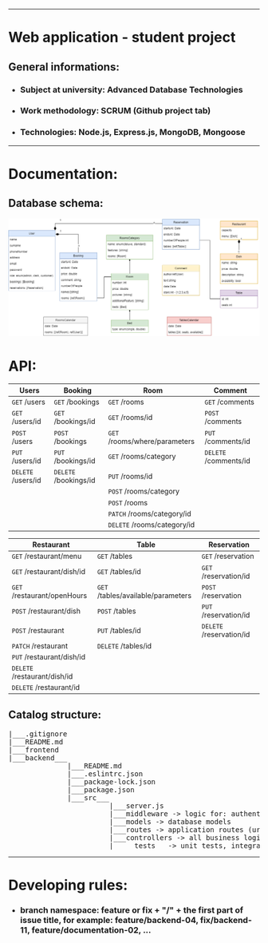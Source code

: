 <hr>

<!-- Heading -->
# Web application - student project


## General informations:
<!-- UL-->
* ### Subject at university: Advanced Database Technologies

* ### Work methodology: SCRUM (Github project tab)

* ### Technologies: Node.js, Express.js, MongoDB, Mongoose

<hr>

# Documentation:

## Database schema:
![database-schema](group-project-hotel.drawio.png)
# API:
| Users    | Booking | Room |Comment |
| -------- |---| ------- |------- |
| `GET` /users | `GET` /bookings | `GET` /rooms |`GET` /comments |
| `GET` /users/id | `GET` /bookings/id | `GET` /rooms/id |`POST` /comments |
| `POST` /users | `POST` /bookings | `GET` /rooms/where/parameters |`PUT` /comments/id |
| `PUT` /users/id | `PUT` /bookings/id | `GET` /rooms/category |`DELETE` /comments/id |
| `DELETE` /users/id | `DELETE` /bookings/id | `PUT` /rooms/id |
| | | `POST` /rooms/category |
| | | `POST` /rooms |
| | | `PATCH` /rooms/category/id |
| | | `DELETE` /rooms/category/id |


| Restaurant | Table | Reservation |
| ------- | ------- |  --- |
| `GET` /restaurant/menu |`GET` /tables | `GET` /reservation |
| `GET` /restaurant/dish/id |`GET` /tables/id | `GET` /reservation/id |
| `GET` /restaurant/openHours |`GET` /tables/available/parameters |`POST` /reservation |
| `POST` /restaurant/dish |`POST` /tables  |`PUT` /reservation/id |
| `POST` /restaurant |`PUT` /tables/id  |`DELETE` /reservation/id |
| `PATCH` /restaurant |`DELETE` /tables/id  |
| `PUT` /restaurant/dish/id |
| `DELETE` /restaurant/dish/id |
| `DELETE` /restaurant/id |


## Catalog structure:

<pre>
|___.gitignore
|___README.md
|___frontend
|___backend___
              |___README.md
              |___.eslintrc.json
              |___package-lock.json
              |___package.json
              |___src___
                        |___server.js
                        |___middleware -> logic for: authentication, authorization, ...
                        |___models -> database models
                        |___routes -> application routes (urls)
                        |___controllers -> all business logic
                        |_____tests__ -> unit tests, integration Tests, ...
</pre>
<hr>

# Developing rules:
<!-- UL-->
* ### branch namespace: feature or fix + "/" + the first part of issue title, for example: feature/backend-04, fix/backend-11, feature/documentation-02, ...
